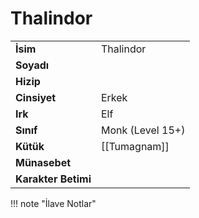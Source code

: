 # Thalindor   
|  |  |  
|---|---|  
| **İsim** | Thalindor |  
| **Soyadı** |  |  
| **Hizip** |  |  
| **Cinsiyet** | Erkek |  
| **Irk** | Elf |  
| **Sınıf** | Monk (Level 15+) |  
| **Kütük** | [[Tumagnam]] |  
| **Münasebet** |  |  
| **Karakter Betimi** |  |  
  
  
!!! note "İlave Notlar"  
	  
